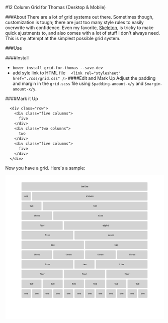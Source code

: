 #12 Column Grid for Thomas (Desktop & Mobile)

###About
There are a lot of grid systems out there. Sometimes though, customization is tough; there are just too many style rules to easily overwrite with confidence. Even my favorite, [Skeleton](http://getskeleton.com/), is tricky to make quick ajustments to, and also comes with a lot of stuff I don't always need. This is my attempt at the simplest possible grid system. 

###Use

####Install
 - `bower install grid-for-thomas --save-dev`
 - add syle link to HTML file `  <link rel="stylesheet" href="./css/grid.css" />`
####Edit and Mark Up
Adjust the padding and margin in the `grid.scss` file using `$padding-amount-x/y` and `$margin-amount-x/y`. 

####Mark it Up

```
  <div class="row">
    <div class="five columns">
      five
    </div>
    <div class="two columns">
      two
    </div>     
    <div class="five columns">
      five
    </div>
  </div>
```

Now you have a grid. Here's a sample:

![Sample grid image](./sample.png)